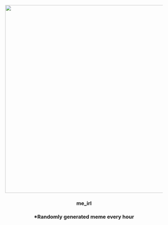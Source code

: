 <p align="center">
        <img src="https://i.redd.it/vsvxcnal7br81.jpg" width="600" height="600">
        </p>
        <h3 align="center">me_irl</h3>
        <h3 align="center">*Randomly generated meme every hour</h3>
    